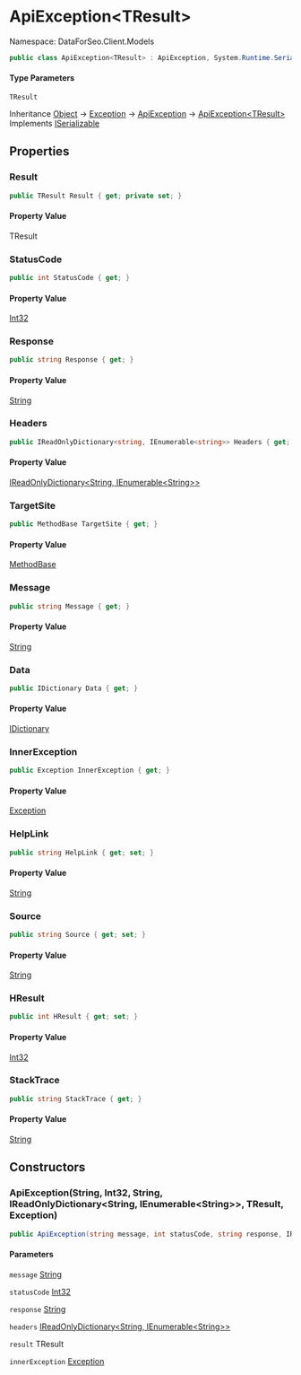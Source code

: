 # ApiException&lt;TResult&gt;

Namespace: DataForSeo.Client.Models

```csharp
public class ApiException<TResult> : ApiException, System.Runtime.Serialization.ISerializable
```

#### Type Parameters

`TResult`<br>

Inheritance [Object](https://docs.microsoft.com/en-us/dotnet/api/system.object) → [Exception](https://docs.microsoft.com/en-us/dotnet/api/system.exception) → [ApiException](./dataforseo.client.models.apiexception.md) → [ApiException&lt;TResult&gt;](./dataforseo.client.models.apiexception-1.md)<br>
Implements [ISerializable](https://docs.microsoft.com/en-us/dotnet/api/system.runtime.serialization.iserializable)

## Properties

### **Result**

```csharp
public TResult Result { get; private set; }
```

#### Property Value

TResult<br>

### **StatusCode**

```csharp
public int StatusCode { get; }
```

#### Property Value

[Int32](https://docs.microsoft.com/en-us/dotnet/api/system.int32)<br>

### **Response**

```csharp
public string Response { get; }
```

#### Property Value

[String](https://docs.microsoft.com/en-us/dotnet/api/system.string)<br>

### **Headers**

```csharp
public IReadOnlyDictionary<string, IEnumerable<string>> Headers { get; }
```

#### Property Value

[IReadOnlyDictionary&lt;String, IEnumerable&lt;String&gt;&gt;](https://docs.microsoft.com/en-us/dotnet/api/system.collections.generic.ireadonlydictionary-2)<br>

### **TargetSite**

```csharp
public MethodBase TargetSite { get; }
```

#### Property Value

[MethodBase](https://docs.microsoft.com/en-us/dotnet/api/system.reflection.methodbase)<br>

### **Message**

```csharp
public string Message { get; }
```

#### Property Value

[String](https://docs.microsoft.com/en-us/dotnet/api/system.string)<br>

### **Data**

```csharp
public IDictionary Data { get; }
```

#### Property Value

[IDictionary](https://docs.microsoft.com/en-us/dotnet/api/system.collections.idictionary)<br>

### **InnerException**

```csharp
public Exception InnerException { get; }
```

#### Property Value

[Exception](https://docs.microsoft.com/en-us/dotnet/api/system.exception)<br>

### **HelpLink**

```csharp
public string HelpLink { get; set; }
```

#### Property Value

[String](https://docs.microsoft.com/en-us/dotnet/api/system.string)<br>

### **Source**

```csharp
public string Source { get; set; }
```

#### Property Value

[String](https://docs.microsoft.com/en-us/dotnet/api/system.string)<br>

### **HResult**

```csharp
public int HResult { get; set; }
```

#### Property Value

[Int32](https://docs.microsoft.com/en-us/dotnet/api/system.int32)<br>

### **StackTrace**

```csharp
public string StackTrace { get; }
```

#### Property Value

[String](https://docs.microsoft.com/en-us/dotnet/api/system.string)<br>

## Constructors

### **ApiException(String, Int32, String, IReadOnlyDictionary&lt;String, IEnumerable&lt;String&gt;&gt;, TResult, Exception)**

```csharp
public ApiException(string message, int statusCode, string response, IReadOnlyDictionary<string, IEnumerable<string>> headers, TResult result, Exception innerException)
```

#### Parameters

`message` [String](https://docs.microsoft.com/en-us/dotnet/api/system.string)<br>

`statusCode` [Int32](https://docs.microsoft.com/en-us/dotnet/api/system.int32)<br>

`response` [String](https://docs.microsoft.com/en-us/dotnet/api/system.string)<br>

`headers` [IReadOnlyDictionary&lt;String, IEnumerable&lt;String&gt;&gt;](https://docs.microsoft.com/en-us/dotnet/api/system.collections.generic.ireadonlydictionary-2)<br>

`result` TResult<br>

`innerException` [Exception](https://docs.microsoft.com/en-us/dotnet/api/system.exception)<br>
